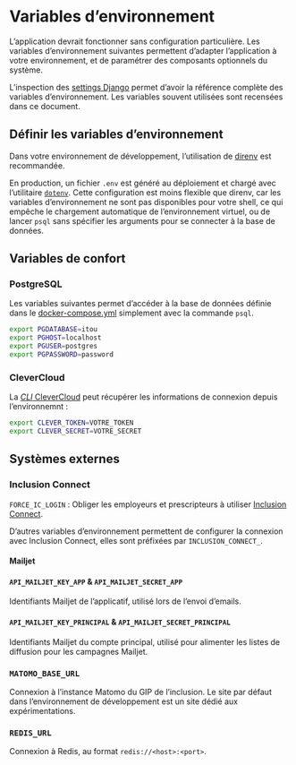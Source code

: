 # Variables d’environnement

L’application devrait fonctionner sans configuration particulière. Les
variables d’environnement suivantes permettent d’adapter l’application à votre
environnement, et de paramétrer des composants optionnels du système.

L’inspection des [settings Django](../config/settings/) permet d’avoir la
référence complète des variables d’environnement. Les variables souvent
utilisées sont recensées dans ce document.

## Définir les variables d’environnement

Dans votre environnement de développement, l’utilisation de
[direnv](./direnv.md) est recommandée.

En production, un fichier `.env` est généré au déploiement et chargé avec
l’utilitaire [`dotenv`](https://pypi.org/project/python-dotenv/). Cette
configuration est moins flexible que direnv, car les variables d’environnement
ne sont pas disponibles pour votre shell, ce qui empêche le chargement
automatique de l’environnement virtuel, ou de lancer `psql` sans spécifier les
arguments pour se connecter à la base de données.

## Variables de confort

### PostgreSQL

Les variables suivantes permet d’accéder à la base de données définie dans le
[docker-compose.yml](../docker-compose.yml) simplement avec la commande `psql`.

```bash
export PGDATABASE=itou
export PGHOST=localhost
export PGUSER=postgres
export PGPASSWORD=password
```

### CleverCloud

La [_CLI_ CleverCloud](https://developers.clever-cloud.com/doc/cli/) peut
récupérer les informations de connexion depuis l’environnemnt :

```bash
export CLEVER_TOKEN=VOTRE_TOKEN
export CLEVER_SECRET=VOTRE_SECRET
```

## Systèmes externes

### Inclusion Connect

`FORCE_IC_LOGIN` : Obliger les employeurs et prescripteurs à utiliser
[Inclusion Connect](https://github.com/gip-inclusion/inclusion-connect).

D’autres variables d’environnement permettent de configurer la connexion avec
Inclusion Connect, elles sont préfixées par `INCLUSION_CONNECT_`.

#### Mailjet

#### `API_MAILJET_KEY_APP` & `API_MAILJET_SECRET_APP`

Identifiants Mailjet de l’applicatif, utilisé lors de l’envoi d’emails.

#### `API_MAILJET_KEY_PRINCIPAL` & `API_MAILJET_SECRET_PRINCIPAL`

Identifiants Mailjet du compte principal, utilisé pour alimenter les listes de
diffusion pour les campagnes Mailjet.

### `MATOMO_BASE_URL`

Connexion à l’instance Matomo du GIP de l’inclusion. Le site par défaut dans
l’environnement de développement est un site dédié aux expérimentations.

### `REDIS_URL`

Connexion à Redis, au format `redis://<host>:<port>`.
